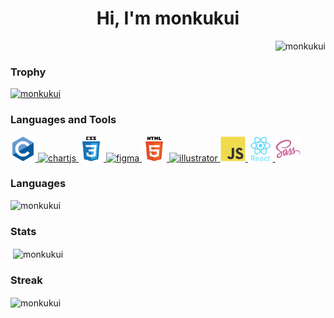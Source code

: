 
<h1 align="center">Hi, I'm monkukui</h1>
<p align="right"> <img src="https://komarev.com/ghpvc/?username=monkukui&label=Profile%20views&color=0e75b6&style=flat" alt="monkukui" /> </p>

### Trophy
<p align="left"> <a href="https://github.com/ryo-ma/github-profile-trophy"><img src="https://github-profile-trophy.vercel.app/?username=monkukui" alt="monkukui" /></a> </p>

### Languages and Tools
<p align="left"> <a href="https://www.cprogramming.com/" target="_blank" rel="noreferrer"> <img src="https://raw.githubusercontent.com/devicons/devicon/master/icons/c/c-original.svg" alt="c" width="40" height="40"/> </a> <a href="https://www.chartjs.org" target="_blank" rel="noreferrer"> <img src="https://www.chartjs.org/media/logo-title.svg" alt="chartjs" width="40" height="40"/> </a> <a href="https://www.w3schools.com/css/" target="_blank" rel="noreferrer"> <img src="https://raw.githubusercontent.com/devicons/devicon/master/icons/css3/css3-original-wordmark.svg" alt="css3" width="40" height="40"/> </a> <a href="https://www.figma.com/" target="_blank" rel="noreferrer"> <img src="https://www.vectorlogo.zone/logos/figma/figma-icon.svg" alt="figma" width="40" height="40"/> </a> <a href="https://www.w3.org/html/" target="_blank" rel="noreferrer"> <img src="https://raw.githubusercontent.com/devicons/devicon/master/icons/html5/html5-original-wordmark.svg" alt="html5" width="40" height="40"/> </a> <a href="https://www.adobe.com/in/products/illustrator.html" target="_blank" rel="noreferrer"> <img src="https://www.vectorlogo.zone/logos/adobe_illustrator/adobe_illustrator-icon.svg" alt="illustrator" width="40" height="40"/> </a> <a href="https://developer.mozilla.org/en-US/docs/Web/JavaScript" target="_blank" rel="noreferrer"> <img src="https://raw.githubusercontent.com/devicons/devicon/master/icons/javascript/javascript-original.svg" alt="javascript" width="40" height="40"/> </a> <a href="https://reactjs.org/" target="_blank" rel="noreferrer"> <img src="https://raw.githubusercontent.com/devicons/devicon/master/icons/react/react-original-wordmark.svg" alt="react" width="40" height="40"/> </a> <a href="https://sass-lang.com" target="_blank" rel="noreferrer"> <img src="https://raw.githubusercontent.com/devicons/devicon/master/icons/sass/sass-original.svg" alt="sass" width="40" height="40"/> </a> </p>

### Languages
<p><img  src="https://github-readme-stats.vercel.app/api/top-langs?username=monkukui&show_icons=true&locale=en&layout=compact" alt="monkukui" /></p>

### Stats
<p>&nbsp;<img align="center" src="https://github-readme-stats.vercel.app/api?username=monkukui&show_icons=true&locale=en" alt="monkukui" /></p>

### Streak
<p><img align="center" src="https://github-readme-streak-stats.herokuapp.com/?user=monkukui&" alt="monkukui" /></p>


<!-- ## [GitHub Status](./default/README.md)
[![](https://raw.githubusercontent.com/monkukui/monkukui/main/profile-summary-card-output/default/0-profile-details.svg)](https://github.com/vn7n24fzkq/github-profile-summary-cards)
[![](https://raw.githubusercontent.com/monkukui/monkukui/main/profile-summary-card-output/default/1-repos-per-language.svg)](https://github.com/vn7n24fzkq/github-profile-summary-cards) [![](https://raw.githubusercontent.com/monkukui/monkukui/main/profile-summary-card-output/default/2-most-commit-language.svg)](https://github.com/vn7n24fzkq/github-profile-summary-cards)
[![](https://raw.githubusercontent.com/monkukui/monkukui/main/profile-summary-card-output/default/3-stats.svg)](https://github.com/vn7n24fzkq/github-profile-summary-cards) [![](https://raw.githubusercontent.com/monkukui/monkukui/main/profile-summary-card-output/default/4-productive-time.svg)](https://github.com/vn7n24fzkq/github-profile-summary-cards)
 -->

